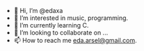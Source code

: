 - 👋 Hi, I’m @edaxa
- 👀 I’m interested in music, programming.
- 🌱 I’m currently learning C.
- 💞️ I’m looking to collaborate on ...
- 📫 How to reach me eda.arsel@gmail.com.

<!---
edaxa/edaxa is a ✨ special ✨ repository because its `README.md` (this file) appears on your GitHub profile.
You can click the Preview link to take a look at your changes.
--->

